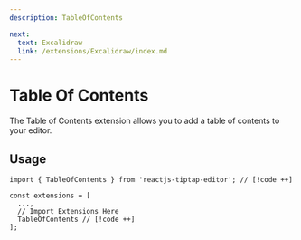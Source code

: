 ```yaml
---
description: TableOfContents

next:
  text: Excalidraw
  link: /extensions/Excalidraw/index.md
---
```


# Table Of Contents

 The Table of Contents extension allows you to add a table of contents to your editor.

## Usage

```tsx
import { TableOfContents } from 'reactjs-tiptap-editor'; // [!code ++]

const extensions = [
  ...,
  // Import Extensions Here
  TableOfContents // [!code ++]
];
```
